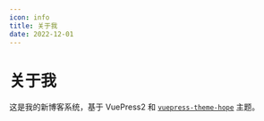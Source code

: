 ```yaml
---
icon: info
title: 关于我
date: 2022-12-01
---
```


# 关于我

这是我的新博客系统，基于 VuePress2 和 [`vuepress-theme-hope`](https://vuepress-theme-hope.github.io/v2/) 主题。

<!-- more -->
